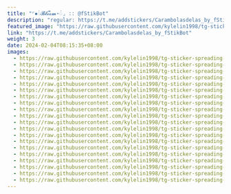 ```yaml
---
title: "⌜⦁𑀁𝓑𝓵𝓸֩֠֯𝓸𝓶⋆𑀁⌟ :: @fStikBot"
description: "regular: https://t.me/addstickers/Carambolasdelas_by_fStikBot"
featured_image: "https://raw.githubusercontent.com/kylelin1998/tg-sticker-spreading-worldwide-images/main/img/41844c9e-d570-4722-a15f-9ea748731525.jpg"
link: "https://t.me/addstickers/Carambolasdelas_by_fStikBot"
weight: 3
date: 2024-02-04T08:15:35+08:00
images:
  - https://raw.githubusercontent.com/kylelin1998/tg-sticker-spreading-worldwide-images/main/img/41844c9e-d570-4722-a15f-9ea748731525.jpg
  - https://raw.githubusercontent.com/kylelin1998/tg-sticker-spreading-worldwide-images/main/img/fc6e1435-59a4-4680-a908-997cb9f585f0.jpg
  - https://raw.githubusercontent.com/kylelin1998/tg-sticker-spreading-worldwide-images/main/img/9f97d043-fbf1-4af9-83d1-0013c2bba762.jpg
  - https://raw.githubusercontent.com/kylelin1998/tg-sticker-spreading-worldwide-images/main/img/7dcde3a9-acdb-4c03-9233-3c6ae00fc434.jpg
  - https://raw.githubusercontent.com/kylelin1998/tg-sticker-spreading-worldwide-images/main/img/d4aa24fd-3368-446b-9725-ef102110b086.jpg
  - https://raw.githubusercontent.com/kylelin1998/tg-sticker-spreading-worldwide-images/main/img/87629291-08ef-4001-ad09-02d35e7fd63d.jpg
  - https://raw.githubusercontent.com/kylelin1998/tg-sticker-spreading-worldwide-images/main/img/9926207b-98ad-4cca-bd48-afeb62510238.jpg
  - https://raw.githubusercontent.com/kylelin1998/tg-sticker-spreading-worldwide-images/main/img/913134f0-6d72-4356-9942-e9bdcfac00c0.jpg
  - https://raw.githubusercontent.com/kylelin1998/tg-sticker-spreading-worldwide-images/main/img/97f3494b-51af-4960-bc5f-31f7a9e39707.jpg
  - https://raw.githubusercontent.com/kylelin1998/tg-sticker-spreading-worldwide-images/main/img/23d5148a-47ec-43ea-b9fc-085e997dfeaf.jpg
  - https://raw.githubusercontent.com/kylelin1998/tg-sticker-spreading-worldwide-images/main/img/638fce6e-1458-41f9-9199-27fcda523eec.jpg
  - https://raw.githubusercontent.com/kylelin1998/tg-sticker-spreading-worldwide-images/main/img/d84276ea-3560-4f06-b850-0393c79d8d82.jpg
  - https://raw.githubusercontent.com/kylelin1998/tg-sticker-spreading-worldwide-images/main/img/c1b5d589-7335-463f-9d2b-0e51b5d9a356.jpg
  - https://raw.githubusercontent.com/kylelin1998/tg-sticker-spreading-worldwide-images/main/img/1013299c-ce48-44d3-8df8-06eb93a9f3fc.jpg
  - https://raw.githubusercontent.com/kylelin1998/tg-sticker-spreading-worldwide-images/main/img/821ebcdf-cc13-423a-822b-692bc1967397.jpg
  - https://raw.githubusercontent.com/kylelin1998/tg-sticker-spreading-worldwide-images/main/img/7e84d107-ccdf-46ef-bbc7-d85999ca0172.jpg
  - https://raw.githubusercontent.com/kylelin1998/tg-sticker-spreading-worldwide-images/main/img/1aa25629-3bb9-4b5c-ba30-584315396b27.jpg
  - https://raw.githubusercontent.com/kylelin1998/tg-sticker-spreading-worldwide-images/main/img/1409105f-f501-4d3b-a30e-73fd148d326d.jpg
  - https://raw.githubusercontent.com/kylelin1998/tg-sticker-spreading-worldwide-images/main/img/f2286847-c542-427a-a3b0-94102effbd29.jpg
  - https://raw.githubusercontent.com/kylelin1998/tg-sticker-spreading-worldwide-images/main/img/6de885f6-a596-46ac-9511-6e1a1f8cf69b.jpg
---
```

